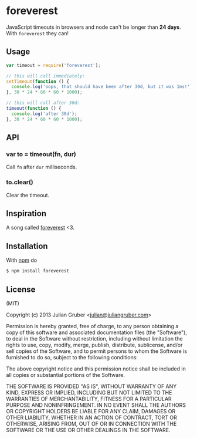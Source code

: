 
# foreverest

JavaScript timeouts in browsers and node can't be longer than **24 days**.
With `foreverest` they can!

## Usage

```js
var timeout = require('foreverest');

// this will call immediately:
setTimeout(function () {
  console.log('oops, that should have been after 30d, but it was 1ms!');
}, 30 * 24 * 60 * 60 * 1000);

// this will call after 30d:
timeout(function () {
  console.log('after 30d');
}, 30 * 24 * 60 * 60 * 1000);
```

## API

### var to = timeout(fn, dur)

Call `fn` after `dur` milliseconds.

### to.clear()

Clear the timeout.

## Inspiration

A song called [foreverest](https://soundcloud.com/dtlot/foreverest) &lt;3.

## Installation

With [npm](http://npmjs.org) do

```bash
$ npm install foreverest
```

## License

(MIT)

Copyright (c) 2013 Julian Gruber &lt;julian@juliangruber.com&gt;

Permission is hereby granted, free of charge, to any person obtaining a copy of
this software and associated documentation files (the "Software"), to deal in
the Software without restriction, including without limitation the rights to
use, copy, modify, merge, publish, distribute, sublicense, and/or sell copies
of the Software, and to permit persons to whom the Software is furnished to do
so, subject to the following conditions:

The above copyright notice and this permission notice shall be included in all
copies or substantial portions of the Software.

THE SOFTWARE IS PROVIDED "AS IS", WITHOUT WARRANTY OF ANY KIND, EXPRESS OR
IMPLIED, INCLUDING BUT NOT LIMITED TO THE WARRANTIES OF MERCHANTABILITY,
FITNESS FOR A PARTICULAR PURPOSE AND NONINFRINGEMENT. IN NO EVENT SHALL THE
AUTHORS OR COPYRIGHT HOLDERS BE LIABLE FOR ANY CLAIM, DAMAGES OR OTHER
LIABILITY, WHETHER IN AN ACTION OF CONTRACT, TORT OR OTHERWISE, ARISING FROM,
OUT OF OR IN CONNECTION WITH THE SOFTWARE OR THE USE OR OTHER DEALINGS IN THE
SOFTWARE.
